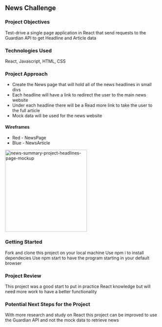 ## News Challenge

### Project Objectives

 Test-drive a single page application in React that send requests to the Guardian API to get Headline and Article data

### Technologies Used
 React, Javascript, HTML, CSS

### Project Approach

* Create the News page that will hold all of the news headlines in small divs
* Each headline will have a link to redirect the user to the main news website
* Under each headline there will be a Read more link to take the user to the full article 
* Mock data will be used for the news website


#### Wireframes

* Red - NewsPage
* Blue - NewsArticle

<img width="268" alt="news-summary-project-headlines-page-mockup" src="https://user-images.githubusercontent.com/106086831/195074351-44be2e11-b6d5-4184-be0d-28c3ee34e1e5.png">



### Getting Started

Fork and clone this project on your local machine
Use npm i to install dependecies
Use npm start to have the program starting in your default browser

### Project Review

This project was a good start to put in practice React knowledge but will need more work to have a better functionality


### Potential Next Steps for the Project

With more research and study on React this project can be improved to use the Guardian API and not the mock data to retrieve news







